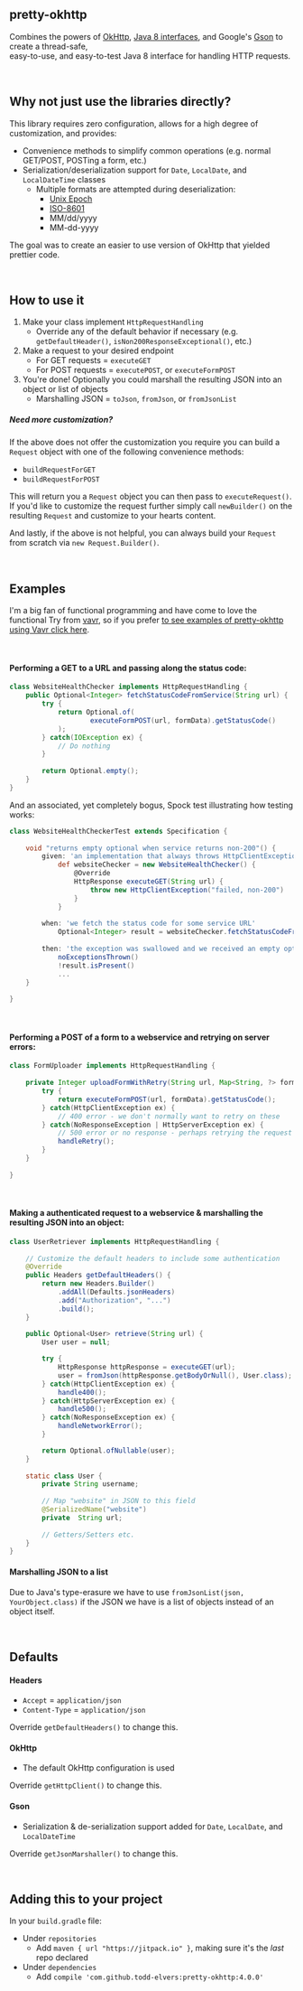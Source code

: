 pretty-okhttp
---------------------------------

Combines the powers of [OkHttp](http://square.github.io/okhttp/), 
[Java 8 interfaces](https://docs.oracle.com/javase/tutorial/java/IandI/defaultmethods.html),
and Google's [Gson](https://github.com/google/gson) to create a thread-safe,  
easy-to-use, and easy-to-test Java 8 interface for handling HTTP requests.


<br/>

## Why not just use the libraries directly?

This library requires zero configuration, allows for a high degree of customization, and provides:
* Convenience methods to simplify common operations (e.g. normal GET/POST, POSTing a form, etc.)
* Serialization/deserialization support for `Date`, `LocalDate`, and `LocalDateTime` classes
    * Multiple formats are attempted during deserialization:
        * [Unix Epoch](https://en.wikipedia.org/wiki/Unix_time)
        * [ISO-8601](https://en.wikipedia.org/wiki/ISO_8601)
        * MM/dd/yyyy
        * MM-dd-yyyy


The goal was to create an easier to use version of OkHttp that yielded prettier code.

<br/>

## How to use it

1. Make your class implement `HttpRequestHandling`
    * Override any of the default behavior if necessary (e.g. `getDefaultHeader()`, `isNon200ResponseExceptional()`, etc.) 
2. Make a request to your desired endpoint 
    * For GET requests = `executeGET`
    * For POST requests = `executePOST`, or `executeFormPOST`
3. You're done! Optionally you could marshall the resulting JSON into an object or list of objects
    * Marshalling JSON = `toJson`, `fromJson`, or `fromJsonList`
    
##### Need more customization?
If the above does not offer the customization you require you can build a `Request` object with one of the 
following convenience methods:
    
* `buildRequestForGET`
* `buildRequestForPOST`

This will return you a `Request` object you can then pass to `executeRequest()`.  If you'd like to customize 
the request further simply call `newBuilder()` on the resulting `Request` and customize to your hearts content.

And lastly, if the above is not helpful, you can always build your `Request` from scratch via `new Request.Builder()`.

<br/>

## Examples

I'm a big fan of functional programming and have come to love the functional 
Try from [vavr](http://www.vavr.io/), so if you prefer [to see examples of pretty-okhttp
using Vavr click here](docs/vavr-examples.md).  

<br/>

#### Performing a GET to a URL and passing along the status code:

```java
class WebsiteHealthChecker implements HttpRequestHandling {
    public Optional<Integer> fetchStatusCodeFromService(String url) {
        try {
            return Optional.of(
                    executeFormPOST(url, formData).getStatusCode()
            );
        } catch(IOException ex) {
            // Do nothing
        }
        
        return Optional.empty();
    }
}
```

And an associated, yet completely bogus, Spock test illustrating how testing works:

```groovy
class WebsiteHealthCheckerTest extends Specification {
    
    void "returns empty optional when service returns non-200"() {
        given: 'an implementation that always throws HttpClientException'
            def websiteChecker = new WebsiteHealthChecker() {
                @Override
                HttpResponse executeGET(String url) {
                    throw new HttpClientException("failed, non-200")
                }   
            }
        
        when: 'we fetch the status code for some service URL'
            Optional<Integer> result = websiteChecker.fetchStatusCodeFromService("some-url")
        
        then: 'the exception was swallowed and we received an empty optional'
            noExceptionsThrown()
            !result.isPresent()
            ...
    }
    
}
```


<br/>

#### Performing a POST of a form to a webservice and retrying on server errors:

```java
class FormUploader implements HttpRequestHandling {
    
    private Integer uploadFormWithRetry(String url, Map<String, ?> formData, int retryCount) {
        try {
            return executeFormPOST(url, formData).getStatusCode();
        } catch(HttpClientException ex) {
            // 400 error - we don't normally want to retry on these
        } catch(NoResponseException | HttpServerException ex) {
            // 500 error or no response - perhaps retrying the request will work
            handleRetry();
        }
    }
    
}
```

<br/>

#### Making a authenticated request to a webservice & marshalling the resulting JSON into an object:

```java
class UserRetriever implements HttpRequestHandling {
    
    // Customize the default headers to include some authentication
    @Override
    public Headers getDefaultHeaders() {
        return new Headers.Builder()
            .addAll(Defaults.jsonHeaders)   
            .add("Authorization", "...")     
            .build();
    }
    
    public Optional<User> retrieve(String url) {
        User user = null;

        try {
            HttpResponse httpResponse = executeGET(url);
            user = fromJson(httpResponse.getBodyOrNull(), User.class);
        } catch(HttpClientException ex) {
            handle400();
        } catch(HttpServerException ex) {
            handle500();
        } catch(NoResponseException ex) {
            handleNetworkError();
        }

        return Optional.ofNullable(user);
    }
    
    static class User {
        private String username;
        
        // Map "website" in JSON to this field
        @SerializedName("website")  
        private  String url;
        
        // Getters/Setters etc.
    }
}
```


#### Marshalling JSON to a list
Due to Java's type-erasure we have to use `fromJsonList(json, YourObject.class)` if the 
JSON we have is a list of objects instead of an object itself.

<br/>

## Defaults

#### Headers
* `Accept` = `application/json` 
* `Content-Type` = `application/json`

Override `getDefaultHeaders()` to change this.

#### OkHttp
* The default OkHttp configuration is used

Override `getHttpClient()` to change this.

#### Gson
* Serialization & de-serialization support added for `Date`, `LocalDate`, and `LocalDateTime`

Override `getJsonMarshaller()` to change this.

<br/>

## Adding this to your project

In your `build.gradle` file:
* Under `repositories`
    * Add `maven { url "https://jitpack.io" }`, making sure it's the _last_ repo declared
* Under `dependencies`
    * Add `compile 'com.github.todd-elvers:pretty-okhttp:4.0.0'`

